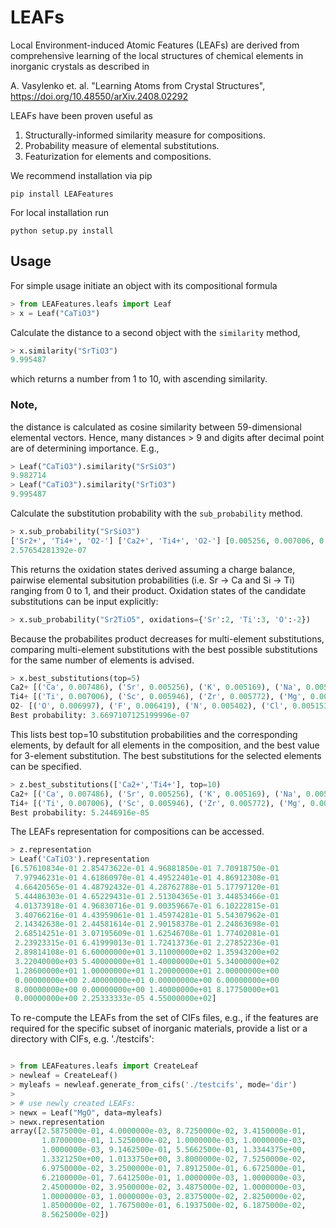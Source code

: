 # LEAFs
Local Environment-induced Atomic Features (LEAFs) are derived from comprehensive learning of the local structures of chemical elements in inorganic crystals as described in 

A. Vasylenko et. al. "Learning Atoms from Crystal Structures", https://doi.org/10.48550/arXiv.2408.02292

LEAFs have been proven useful as  
1. Structurally-informed similarity measure for compositions.
2. Probability measure of elemental substitutions.
3. Featurization for elements and compositions.

We recommend installation via pip

```
pip install LEAFeatures
```

For local installation run

```
python setup.py install
```

## Usage
For simple usage initiate an object with its compositional formula

```python
> from LEAFeatures.leafs import Leaf
> x = Leaf("CaTiO3")
```

Calculate the distance to a second object with the `similarity` method, 

```python
> x.similarity("SrTiO3")
9.995487
```

which returns a number from 1 to 10, with ascending similarity. 

### Note,
the distance is calculated as cosine similarity between 59-dimensional elemental vectors. Hence, many distances > 9 and digits after decimal point are of determining importance. E.g.,
```python
> Leaf("CaTiO3").similarity("SrSiO3")
9.982714
> Leaf("CaTiO3").similarity("SrTiO3")
9.995487
```

Calculate the substitution probability with the `sub_probability` method. 

```python
> x.sub_probability("SrSiO3")
['Sr2+', 'Ti4+', 'O2-'] ['Ca2+', 'Ti4+', 'O2-'] [0.005256, 0.007006, 0.006997]
2.57654281392e-07
```

This returns the oxidation states derived assuming a charge balance, pairwise elemental subsitution probabilities (i.e. Sr -> Ca and Si -> Ti) ranging from 0 to 1, and their product.
Oxidation states of the candidate substitutions can be input explicitly:

```python
> x.sub_probability("Sr2TiO5", oxidations={'Sr':2, 'Ti':3, 'O':-2})
```

Because the probabilites product decreases for multi-element substitutions, comparing multi-element substitutions with the best possible substitutions for the same number of elements is advised.

```python
> x.best_substitutions(top=5)
Ca2+ [('Ca', 0.007486), ('Sr', 0.005256), ('K', 0.005169), ('Na', 0.005038), ('Eu', 0.004748)]
Ti4+ [('Ti', 0.007006), ('Sc', 0.005946), ('Zr', 0.005772), ('Mg', 0.005232), ('Mn', 0.005046)]
O2- [('O', 0.006997), ('F', 0.006419), ('N', 0.005402), ('Cl', 0.005153), ('C', 0.004748)]
Best probability: 3.6697107125199996e-07
```

This lists best top=10 substitution probabilities and the corresponding elements, by default for all elements in the composition, and the best value for 3-element substitution.
The best substitutions for the selected elements can be specified.

```python
> z.best_substitutions(['Ca2+','Ti4+'], top=10)
Ca2+ [('Ca', 0.007486), ('Sr', 0.005256), ('K', 0.005169), ('Na', 0.005038), ('Eu', 0.004748), ('Y', 0.00446), ('Rb', 0.004435), ('Ba', 0.004227), ('Mg', 0.004051), ('La', 0.003906)]
Ti4+ [('Ti', 0.007006), ('Sc', 0.005946), ('Zr', 0.005772), ('Mg', 0.005232), ('Mn', 0.005046), ('Nb', 0.004739), ('Cr', 0.004675), ('Y', 0.004629), ('V', 0.004548), ('Ta', 0.004236)]
Best probability: 5.2446916e-05
```

The LEAFs representation for compositions can be accessed.

```python
> z.representation
> Leaf('CaTiO3').representation
[6.57610834e-01 2.85473622e-01 4.96881850e-01 7.70918750e-01
 7.97946231e-01 4.61860970e-01 4.49522401e-01 4.86912308e-01
 4.66420565e-01 4.48792432e-01 4.28762788e-01 5.17797120e-01
 5.44486303e-01 4.65229431e-01 2.51304365e-01 3.44853466e-01
 4.01373918e-01 4.96830716e-01 9.00359667e-01 6.10222815e-01
 3.40766216e-01 4.43959061e-01 1.45974281e-01 5.54307962e-01
 2.14342638e-01 2.44581614e-01 2.90158378e-01 2.24863698e-01
 2.68514251e-01 3.07195609e-01 1.62546708e-01 1.77402081e-01
 2.23923315e-01 6.41999013e-01 1.72413736e-01 2.27852236e-01
 2.89814108e-01 6.60000000e+01 3.11000000e+02 1.35943200e+02
 3.22040000e+03 5.40000000e+01 1.40000000e+01 5.34000000e+02
 1.28600000e+01 1.00000000e+01 1.20000000e+01 2.00000000e+00
 0.00000000e+00 2.40000000e+01 0.00000000e+00 6.00000000e+00
 8.00000000e+00 0.00000000e+00 1.40000000e+01 8.17750000e+01
 0.00000000e+00 2.25333333e-05 4.55000000e+02]
```

To re-compute the LEAFs from the set of CIFs files, e.g.,
if the features are required for the specific subset of inorganic materials,
provide a list or a directory with CIFs, e.g. './testcifs':

```python

> from LEAFeatures.leafs import CreateLeaf
> newleaf = CreateLeaf()
> myleafs = newleaf.generate_from_cifs('./testcifs', mode='dir')
>
> # use newly created LEAFs:
> newx = Leaf("MgO", data=myleafs) 
> newx.representation
array([2.5875000e-01, 4.0000000e-03, 8.7250000e-02, 3.4150000e-01,
       1.0700000e-01, 1.5250000e-02, 1.0000000e-03, 1.0000000e-03,
       1.0000000e-03, 9.1462500e-01, 5.5662500e-01, 1.3344375e+00,
       1.3321250e+00, 1.0133750e+00, 3.8000000e-02, 7.5250000e-02,
       6.9750000e-02, 3.2500000e-01, 7.8912500e-01, 6.6725000e-01,
       6.2100000e-01, 7.6412500e-01, 1.0000000e-03, 1.0000000e-03,
       2.4500000e-02, 3.9500000e-02, 3.4875000e-02, 1.0000000e-03,
       1.0000000e-03, 1.0000000e-03, 2.8375000e-02, 2.8250000e-02,
       1.8500000e-02, 1.7675000e-01, 6.1937500e-02, 6.1875000e-02,
       8.5625000e-02])

